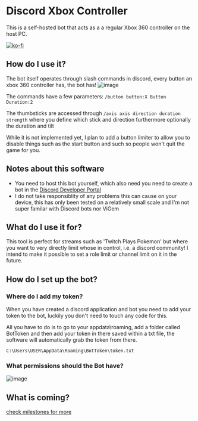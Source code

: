 # Discord Xbox Controller
This is a self-hosted bot that acts as a a regular Xbox 360 controller on the host PC.

[![ko-fi](https://ko-fi.com/img/githubbutton_sm.svg)](https://ko-fi.com/A0A71V8FT)

## How do I use it?
The bot itself operates through slash commands in discord, every button an xbox 360 controller has, the bot has!
![image](https://user-images.githubusercontent.com/20424962/147700100-be59187a-bf08-452d-abcc-0fcf3b1a12a6.png)

The commands have a few parameters: `/button button:X Button Duration:2`


The thumbsticks are accessed through `/axis axis direction duration strength` where you define which stick and direction furthermore optionally the duration and tilt

While it is not implemented yet, I plan to add a button limiter to allow you to disable things such as the start button and such so people won't quit the game for you.

## Notes about this software
* You need to host this bot yourself, which also need you need to create a bot in the [Discord Developer Portal](https://discord.com/developers/applications)
* I do not take responsiblity of any problems this can cause on your device, this has only been tested on a relatively small scale and I'm not super familar with Discord bots nor ViGem

## What do I use it for?
This tool is perfect for streams such as 'Twitch Plays Pokemon' but where you want to very directly limit whose in control, i.e. a discord community! I intend to make it possible to set a role limit or channel limit on it in the future.

## How do I set up the bot?
### Where do I add my token?
When you have created a discord application and bot you need to add your token to the bot, luckily you don't need to touch any code for this.

All you have to do is to go to your appdata\roaming, add a folder called BotToken and then add your token in there saved within a txt file, the software will automatically grab the token from there.

`C:\Users\USER\AppData\Roaming\BotToken\token.txt`

### What permissions should the Bot have?
![image](https://user-images.githubusercontent.com/20424962/147699936-e0315e01-de61-4c24-886e-70be17fada91.png)


## What is coming?
[check milestones for more ](https://github.com/Wizard-Jo/DiscordXboxController/milestones)
